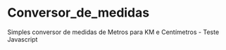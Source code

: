 # Conversor_de_medidas
 Simples conversor de medidas de Metros para KM e Centímetros - Teste Javascript

